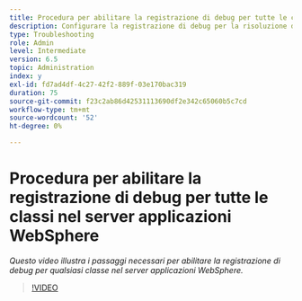```yaml
---
title: Procedura per abilitare la registrazione di debug per tutte le classi nel server applicazioni WebSphere
description: Configurare la registrazione di debug per la risoluzione dei problemi relativi all'Application Server WebSphere
type: Troubleshooting
role: Admin
level: Intermediate
version: 6.5
topic: Administration
index: y
exl-id: fd7ad4df-4c27-42f2-889f-03e170bac319
duration: 75
source-git-commit: f23c2ab86d42531113690df2e342c65060b5c7cd
workflow-type: tm+mt
source-wordcount: '52'
ht-degree: 0%

---
```


# Procedura per abilitare la registrazione di debug per tutte le classi nel server applicazioni WebSphere

*Questo video illustra i passaggi necessari per abilitare la registrazione di debug per qualsiasi classe nel server applicazioni WebSphere.*

>[!VIDEO](https://video.tv.adobe.com/v/335523?quality=12&learn=on)
